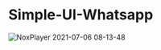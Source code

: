 # Simple-UI-Whatsapp
![NoxPlayer 2021-07-06 08-13-48](https://user-images.githubusercontent.com/69441310/124525598-6b9b4100-de32-11eb-9682-b47f4c6e445d.gif)
